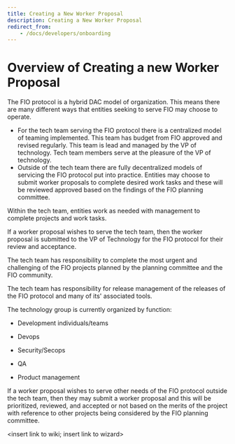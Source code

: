 ```yaml
---
title: Creating a New Worker Proposal
description: Creating a New Worker Proposal
redirect_from:
    - /docs/developers/onboarding
---
```


# Overview of Creating a new Worker Proposal

The FIO protocol is a hybrid DAC model of organization. This means there are many different ways that entities seeking to serve FIO may choose to operate. 

- For the tech team serving the FIO protocol there is a centralized model of teaming implemented. This team has budget from FIO approved and revised regularly. This team is lead and managed by the VP of technology. Tech team members serve at the pleasure of the VP of technology. 
- Outside of the tech team there are fully decentralized models of servicing the FIO protocol put into practice. Entities may choose to submit worker proposals to complete desired work tasks and these will be reviewed approved based on the findings of the FIO planning committee.

Within the tech team, entities work as needed with management to complete projects and work tasks.

If a worker proposal wishes to serve the tech team, then the worker proposal is submitted to the VP of Technology for the FIO protocol for their review and acceptance.

The tech team has responsibility to complete the most urgent and challenging of the FIO projects planned by the planning committee and the FIO community.

The tech team has responsibility for release management of the releases of the FIO protocol and many of its' associated tools.

The technology group is currently organized by function:

- Development individuals/teams

- Devops

- Security/Secops

- QA

- Product management

If a worker proposal wishes to serve other needs of the FIO protocol outside the tech team, then they may submit a worker proposal and this will be prioritized, reviewed, and accepted or not based on the merits of the project with reference to other projects being considered by the FIO planning committee.

<insert link to wiki; insert link to wizard>
